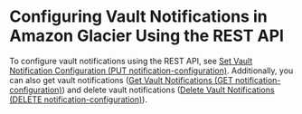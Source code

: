 # Configuring Vault Notifications in Amazon Glacier Using the REST API<a name="configuring-notifications-rest-api"></a>

To configure vault notifications using the REST API, see [Set Vault Notification Configuration \(PUT notification\-configuration\)](api-vault-notifications-put.md)\. Additionally, you can also get vault notifications \([Get Vault Notifications \(GET notification\-configuration\)](api-vault-notifications-get.md)\) and delete vault notifications \([Delete Vault Notifications \(DELETE notification\-configuration\)](api-vault-notifications-delete.md)\)\.